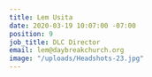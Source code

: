 ```yaml
---
title: Lem Usita
date: 2020-03-19 10:07:00 -07:00
position: 9
job_title: DLC Director
email: lem@daybreakchurch.org
image: "/uploads/Headshots-23.jpg"
---
```


